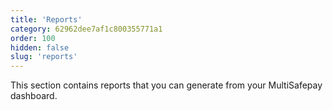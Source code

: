 ```yaml
---
title: 'Reports'
category: 62962dee7af1c800355771a1
order: 100
hidden: false
slug: 'reports'
---
```


This section contains reports that you can generate from your MultiSafepay dashboard.